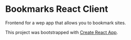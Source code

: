 # Bookmarks React Client
Frontend for a wep app that allows you to bookmark sites.

This project was bootstrapped with [Create React App](https://github.com/facebook/create-react-app).

